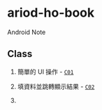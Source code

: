 # ariod-ho-book

Android Note


## Class

1. 簡單的 UI 操作 - [`C01`](https://github.com/CodeMercs/ariod-ho-book/blob/master/Note/C01.md)

2. 填資料並跳轉顯示結果 - [`C02`]()

3.
